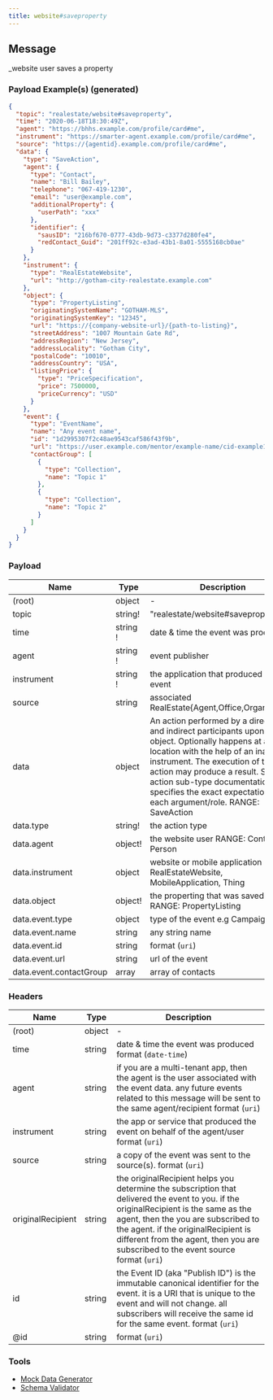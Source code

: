 ```yaml
---
title: website#saveproperty
---
```


## Message

\_website user saves a property

### Payload Example(s) (generated)

```json
{
  "topic": "realestate/website#saveproperty",
  "time": "2020-06-18T18:30:49Z",
  "agent": "https://bhhs.example.com/profile/card#me",
  "instrument": "https://smarter-agent.example.com/profile/card#me",
  "source": "https://{agentid}.example.com/profile/card#me",
  "data": {
    "type": "SaveAction",
    "agent": {
      "type": "Contact",
      "name": "Bill Bailey",
      "telephone": "067-419-1230",
      "email": "user@example.com",
      "additionalProperty": {
        "userPath": "xxx"
      },
      "identifier": {
        "sausID": "216bf670-0777-43db-9d73-c3377d280fe4",
        "redContact_Guid": "201ff92c-e3ad-43b1-8a01-5555168cb0ae"
      }
    },
    "instrument": {
      "type": "RealEstateWebsite",
      "url": "http://gotham-city-realestate.example.com"
    },
    "object": {
      "type": "PropertyListing",
      "originatingSystemName": "GOTHAM-MLS",
      "originatingSystemKey": "12345",
      "url": "https://{company-website-url}/{path-to-listing}",
      "streetAddress": "1007 Mountain Gate Rd",
      "addressRegion": "New Jersey",
      "addressLocality": "Gotham City",
      "postalCode": "10010",
      "addressCountry": "USA",
      "listingPrice": {
        "type": "PriceSpecification",
        "price": 7500000,
        "priceCurrency": "USD"
      }
    },
    "event": {
      "type": "EventName",
      "name": "Any event name",
      "id": "1d2995307f2c48ae9543caf586f43f9b",
      "url": "https://user.example.com/mentor/example-name/cid-example123/oh/123-example-street/pid-example112233",
      "contactGroup": [
        {
          "type": "Collection",
          "name": "Topic 1"
        },
        {
          "type": "Collection",
          "name": "Topic 2"
        }
      ]
    }
  }
}
```

### Payload

| Name                    | Type                | Description                                                                                                                                                                                                                                                                                                                        |
| ----------------------- | ------------------- | ---------------------------------------------------------------------------------------------------------------------------------------------------------------------------------------------------------------------------------------------------------------------------------------------------------------------------------- |
| (root)                  | object              | -                                                                                                                                                                                                                                                                                                                                  |
| topic                   | string!             | "realestate/website#saveproperty"                                                                                                                                                                                                                                                                                                  |
| time                    | string<date-time> ! | date & time the event was produced                                                                                                                                                                                                                                                                                                 |
| agent                   | string<uri> !       | event publisher                                                                                                                                                                                                                                                                                                                    |
| instrument              | string<uri> !       | the application that produced the event                                                                                                                                                                                                                                                                                            |
| source                  | string<uri>         | associated RealEstate{Agent,Office,Organization}                                                                                                                                                                                                                                                                                   |
| data                    | object              | An action performed by a direct agent and indirect participants upon a direct object. Optionally happens at a location with the help of an inanimate instrument. The execution of the action may produce a result. Specific action sub-type documentation specifies the exact expectation of each argument/role. RANGE: SaveAction |
| data.type               | string!             | the action type                                                                                                                                                                                                                                                                                                                    |
| data.agent              | object!             | the website user RANGE: Contact, Person                                                                                                                                                                                                                                                                                            |
| data.instrument         | object              | website or mobile application RANGE: RealEstateWebsite, MobileApplication, Thing                                                                                                                                                                                                                                                   |
| data.object             | object!             | the properting that was saved RANGE: PropertyListing                                                                                                                                                                                                                                                                               |
| data.event.type         | object              | type of the event e.g Campaign                                                                                                                                                                                                                                                                                                     |
| data.event.name         | string              | any string name                                                                                                                                                                                                                                                                                                                    |
| data.event.id           | string              | format (`uri`)                                                                                                                                                                                                                                                                                                                     |
| data.event.url          | string              | url of the event                                                                                                                                                                                                                                                                                                                   |
| data.event.contactGroup | array               | array of contacts                                                                                                                                                                                                                                                                                                                  |

### Headers

| Name              | Type   | Description                                                                                                                                                                                                                                                                                               |
| ----------------- | ------ | --------------------------------------------------------------------------------------------------------------------------------------------------------------------------------------------------------------------------------------------------------------------------------------------------------- |
| (root)            | object | -                                                                                                                                                                                                                                                                                                         |
| time              | string | date & time the event was produced format (`date-time`)                                                                                                                                                                                                                                                   |
| agent             | string | if you are a multi-tenant app, then the agent is the user associated with the event data. any future events related to this message will be sent to the same agent/recipient format (`uri`)                                                                                                               |
| instrument        | string | the app or service that produced the event on behalf of the agent/user format (`uri`)                                                                                                                                                                                                                     |
| source            | string | a copy of the event was sent to the source(s). format (`uri`)                                                                                                                                                                                                                                             |
| originalRecipient | string | the originalRecipient helps you determine the subscription that delivered the event to you. if the originalRecipient is the same as the agent, then the you are subscribed to the agent. if the originalRecipient is different from the agent, then you are subscribed to the event source format (`uri`) |
| id                | string | the Event ID (aka "Publish ID") is the immutable canonical identifier for the event. it is a URI that is unique to the event and will not change. all subscribers will receive the same id for the same event. format (`uri`)                                                                             |
| @id               | string | format (`uri`)                                                                                                                                                                                                                                                                                            |

### Tools

- [Mock Data Generator](/tools/mock-data-generator)
- [Schema Validator](/tools/validate)
